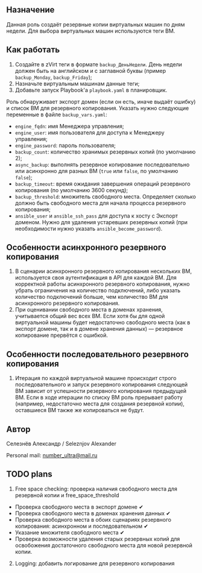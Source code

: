 ## Назначение
Данная роль создаёт резервные копии виртуальных машин по дням недели. Для выбора виртуальных машин используются теги ВМ.

## Как работать
1. Создайте в zVirt теги в формате `backup_ДеньНедели`. День недели должен быть на английском и с заглавной буквы (пример `backup_Monday`, `backup_Friday`);
2. Назначьте виртуальным машинам данные теги;
3. Добавьте запуск Playbook'а `playbook.yaml` в планировщик.

Роль обнаруживает экспорт домен (если он есть, иначе выдаёт ошибку) и список ВМ для резервного копирования. Указать нужно следующие переменные в файле `backup_vars.yaml`:
- `engine_fqdn`: имя Менеджера управления;
- `engine_user`: имя пользователя для доступа к Менеджеру управления;
- `engine_password`: пароль пользователя;
- `backup_count`: количество хранимых резервных копий (по умолчанию 2);
- `async_backup`: выполнять резервное копирование последовательно или асинхронно для разных ВМ (`true` или `false`, по умолчанию `false`);
- `backup_timeout`: время ожидания завершения операций резервного копирования (по умолчанию 3600 секунд);
- `backup_threshold`: множитель свободного места. Определяет сколько должно быть свободного места для начала процесса резервного копирования;
- `ansible_user` и `ansible_ssh_pass` для доступа к хосту с Экспорт доменом. Нужно для удаления устаревших резервных копий (при необходимости нужно указать `ansible_become_password`).

## Особенности асинхронного резервного копирования
1. В сценарии асинхронного резервного копирования нескольких ВМ, используется своя аутентификация в API для каждой ВМ. Для корректной работы асинхронного резервного копирования, нужно убрать ограничения на количество подключений, либо указать количество подключений больше, чем количество ВМ для асинхронного резервного копирования.
2. При оценивании свободного места в доменах хранения, учитывается общий вес всех ВМ. Если хотя бы для одной виртуальной машины будет недостаточно свободного места (как в экспорт домене, так и в домене хранения данных) — резервное копирование прервётся с ошибкой.

## Особенности последовательного резервного копирования
1. Итерация по каждой виртуальной машине происходит строго последовательного и запуск резервного копирования следующей ВМ зависит от успешности резервного копирования предыдущей ВМ. Если в ходе итерации по списку ВМ роль прерывает работу (например, недостаточно места для создания резервной копии), оставшиеся ВМ также же копироваться не будут.

## Автор
Селезнёв Александр / Seleznjov Alexander

Personal mail: number_ultra@mail.ru

## TODO plans
1. Free space checking: проверка наличия свободного места для резервной копии и free_space_threshold 
- Проверка свободного места в экспорт домене ✔
- Проверка свободного места в доменах хранения данных ✔
- Проверка свободного места в обоих сценариях резервного копирования: асинхронном и последовательном ✔
- Указание множителя свободного места ✔
- Проверка возможности удаления старых резервных копий для освобожения достаточного свободного места для новой резервной копии.

2. Logging: добавить логирование для резервного копирования

